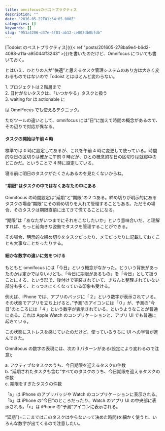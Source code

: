 ```yaml
---
title: omnifocusのベストプラクティス
description: ""
date: "2016-05-22T01:34:05.000Z"
categories: []
keywords: []
slug: "951a4206-d37e-4f81-ab12-ce803db0bfdb"
---
```


[Todoist のベストプラクティス]({{< ref "posts/201605-278ba9e4-b6d2-4088-a11a-a95044ff3243" >}})を書いたのだけど、Omnifocus についても書いておく。

とはいえ、ひとりの人が”快適”と思えるタスク管理システムのあり方は大きく変わるものではないので Todoist とはほとんど変わらない。

1\. プロジェクトは２階層まで  
2\. 日付がないタスクは、「いつかやる」タスクと扱う  
3\. waiting for は actionable に

は OmniFocus でも使えるテクニック。

ただツールの違いとして、omnifocus には”日”に加えて時間の概念があるので、その辺りで対応が異なる。

#### タスクの開始は午前 4 時

標準では 0 時に設定してあるが、これを午前 4 時に変更して使っている。時間的な日の区切りは確かに午前 0 時だが、ひとの概念的な日の区切りは就寝中のどこかだ。ということで 4 時に設定している。

寝る前に明日のタスクがたくさんあるのを見たくないからね。

#### “期限”はタスクの中ではなくあなたの中にある

Omnifocus の時間設定は”延期”と”期限”の２つある。締め切りが明示的にあるタスクの場合”期限”にその締め切りを入れて管理することもある。ただその場合、そのタスクは期限直前に出てきて慌てることになる。

“期限”は「あなたがいつまでにそれをこなしたいか」という意味合いだ、と理解すれば、もっと前向きな姿勢でタスクを管理することができる。

その場合、明示的な締め切りをタスクだったり、メモだったりに記載しておくことも大事なことだったりする。

#### 細かな数字の違いに気をつける

もともと omnifocus には「今日」という概念がなかった。どういう背景があったのかは定かではないけども、「今日に期限があるもの」を「今日」として扱うことにする、という形で、後付けで実装されていて、きちんと整理されていない部分も多く、とっつきにくくなっている印象も受ける。

例えば、iPhone では、アプリのバッジに「２」という数字が表示されている。その状態でアプリを立ち上げると、”予測”のアイコンには「０」が、予測の”今日”のところには「４」という数字が表示されている、というようなことが普通にある。これは Apple Watch のコンプリケーションと、アプリ UI でも普通に起きている。

この状態にストレスを感じていたのだけど、使っているうちに UI への学習が進んできた。

Omnifocus の数字の表現には、次の３パターンがある(設定により変わるので注意);

a. アクティブなタスクのうち、今日期限を迎えるタスクの件数  
b. “延期されたタスクも含む”すべてのタスクのうち、今日期限を迎えるタスクの件数  
c. 期限をすぎたタスクの件数

「a」は iPhone のアプリバッジや Watch のコンプリケーションに表示される。「b」は iPhone の”今日”のところだったり、Watch のアプリ UI の中央部に表示される。「c」は iPhone の”予測”アイコンに表示される。

“延期”(=ここまではこのタスクはやらないって決めた時間)を細かく使うと、いろんな数字が出てくるので注意したい。
